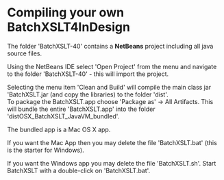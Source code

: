 # Compiling your own BatchXSLT4InDesign
The folder 'BatchXSLT-40' contains a **NetBeans** project including all java source files.

Using the NetBeans IDE select 'Open Project' from the menu and navigate to the folder 'BatchXSLT-40' - this will import the project.

Selecting the menu item 'Clean and Build' will compile the main class jar 'BatchXSLT.jar (and copy the libraries) to the folder 'dist'.\
To package the BatchXSLT.app choose 'Package as' -> All Artifacts. This will bundle the entire 'BatchXSLT.app' into the folder 'distOSX_BatchXSLT_JavaVM_bundled'.

The bundled app is a Mac OS X app.

If you want the Mac App then you may delete the file 'BatchXSLT.bat' (this is the starter for Windows).

If you want the Windows app you may delete the file 'BatchXSLT.sh'. Start BatchXSLT with a double-click on 'BatchXSLT.bat'.
